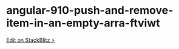 # angular-910-push-and-remove-item-in-an-empty-arra-ftviwt

[Edit on StackBlitz ⚡️](https://stackblitz.com/edit/angular-910-push-and-remove-item-in-an-empty-arra-ftviwt)